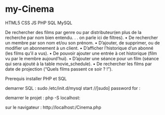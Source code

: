 # my-Cinema
HTML5 CSS JS PHP SQL MySQL

De rechercher des films par genre ou par distributeur(en plus de la recherche par nom bien entendu. . .
on parle ici de filtres).
• De rechercher un membre par son nom et/ou son prénom.
• D’ajouter, de supprimer, ou de modifier un abonnement à un client.
• D’afficher l’historique d’un abonné (les films qu’il a vus).
• De pouvoir ajouter une entrée à cet historique (film vu par le membre aujourd’hui).
• D’ajouter une séance pour un film (séance qui sera ajouté à la table movie_schedule).
• De rechercher les films par date de projection (“Quels films passent ce soir ? !”).

Prerequis installer PHP et SQL

demarrer SQL :
sudo /etc/init.d/mysql start
//[sudo] password for <utilisateur>:<sesire MDP SQL>

demarrer le projet :
php -S localhost:<votre port ex:8000>

sur le navigateur :
http://localhost:<vortre port>/Cinema.php
